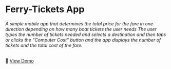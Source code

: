# Ferry-Tickets App

###### A simple mobile app that determines the total price for the fare in one direction depending on how many boat tickets the user needs The user types the number of tickets needed and selects a destination and then taps or clicks the “Computer Cost” button and the app displays the number of tickets and the total cost of the fare.

🔗 [View Demo](https://vageeshachoudhary.github.io/Ferry-Tickets/)
